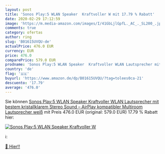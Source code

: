 ```yaml
---
layout: post
title: 'Sonos Play:5 WLAN Speaker  Kraftvoller W mit 17.79 % Rabatt'
date: 2020-02-29 17:12:59
image: 'https://m.media-amazon.com/images/I/41GbLjlGpfL._AC_._SL200_.jpg'
comments: true
category: ofertas
author: ring
slug: 'B01615UVQU-de'
actualPrice: 476.0 EUR
currency: EUR
price: 476.0
comparePrice: 579.0 EUR
prodname: 'Sonos Play:5 WLAN Speaker  Kraftvoller WLAN Lautsprecher mit bestem  kristallklarem Stereo Sound – AirPlay kompatibler Multiroom Lautsprecher  weiß'
country: 'de'
flag: '🇩🇪'
buyurl: 'https://www.amazon.de/dp/B01615UVQU/?tag=tolees0ca-21'
descuento: '17.79'
average: '476.0'
---
```


Sie können [Sonos Play:5 WLAN Speaker  Kraftvoller WLAN Lautsprecher mit bestem  kristallklarem Stereo Sound – AirPlay kompatibler Multiroom Lautsprecher  weiß](https://www.amazon.de/dp/B01615UVQU/?tag=tolees0ca-21) mit Preis 476.0 EUR (original: 579.0 EUR) 17.79 % Rabatt hier:

[![Sonos Play:5 WLAN Speaker  Kraftvoller W](https://m.media-amazon.com/images/I/41GbLjlGpfL._AC_._SL200_.jpg)](https://www.amazon.de/dp/B01615UVQU/?tag=tolees0ca-21)

ℹ️:


[🛒 Hier!!](https://www.amazon.de/dp/B01615UVQU/?tag=tolees0ca-21)
